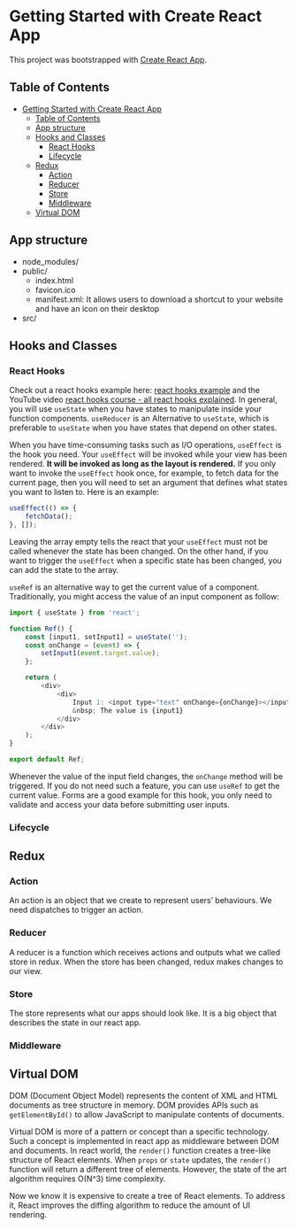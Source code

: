 # Getting Started with Create React App

This project was bootstrapped with [Create React App](https://github.com/facebook/create-react-app).

## Table of Contents

- [Getting Started with Create React App](#getting-started-with-create-react-app)
  - [Table of Contents](#table-of-contents)
  - [App structure](#app-structure)
  - [Hooks and Classes](#hooks-and-classes)
    - [React Hooks](#react-hooks)
    - [Lifecycle](#lifecycle)
  - [Redux](#redux)
    - [Action](#action)
    - [Reducer](#reducer)
    - [Store](#store)
    - [Middleware](#middleware)
  - [Virtual DOM](#virtual-dom)

## App structure

-   node_modules/
-   public/
    -   index.html
    -   favicon.ico
    -   manifest.xml: It allows users to download a shortcut to your website and have an icon on their desktop
-   src/

## Hooks and Classes

### React Hooks

Check out a react hooks example here: [react hooks example] and the YouTube video [react hooks course - all react hooks explained]. In general, you will use `useState` when you have states to manipulate inside your function components. `useReducer` is an Alternative to `useState`, which is preferable to `useState` when you have states that depend on other states.

When you have time-consuming tasks such as I/O operations, `useEffect` is the hook you need. Your `useEffect` will be invoked while your view has been rendered. **It will be invoked as long as the layout is rendered.** If you only want to invoke the `useEffect` hook once, for example, to fetch data for the current page, then you will need to set an argument that defines what states you want to listen to. Here is an example:

```JavaScript
useEffect(() => {
    fetchData();
}, []);
```

Leaving the array empty tells the react that your `useEffect` must not be called whenever the state has been changed. On the other hand, if you want to trigger the `useEffect` when a specific state has been changed, you can add the state to the array.

`useRef` is an alternative way to get the current value of a component. Traditionally, you might access the value of an input component as follow:

```JavaScript
import { useState } from 'react';

function Ref() {
    const [input1, setInput1] = useState('');
    const onChange = (event) => {
        setInput1(event.target.value);
    };

    return (
        <div>
            <div>
                Input 1: <input type="text" onChange={onChange}></input>
                &nbsp; The value is {input1}
            </div>
        </div>
    );
}

export default Ref;

```

Whenever the value of the input field changes, the `onChange` method will be triggered. If you do not need such a feature, you can use `useRef` to get the current value. Forms are a good example for this hook, you only need to validate and access your data before submitting user inputs.

### Lifecycle

## Redux

### Action

An action is an object that we create to represent users’ behaviours. We need dispatches to trigger an action.

### Reducer

A reducer is a function which receives actions and outputs what we called store in redux. When the store has been changed, redux makes changes to our view.

### Store

The store represents what our apps should look like. It is a big object that describes the state in our react app.

### Middleware

## Virtual DOM

DOM (Document Object Model) represents the content of XML and HTML documents as tree structure in memory. DOM provides APIs such as `getElementById()` to allow JavaScript to manipulate contents of documents.

Virtual DOM is more of a pattern or concept than a specific technology. Such a concept is implemented in react app as middleware between DOM and documents. In react world, the `render()` function creates a tree-like structure of React elements. When `props` or `state` updates, the `render()` function will return a different tree of elements. However, the state of the art algorithm requires O(N^3) time complexity.

Now we know it is expensive to create a tree of React elements. To address it, React improves the diffing algorithm to reduce the amount of UI rendering.

[react hooks example]: ./hooks/
[react hooks course - all react hooks explained]: https://www.youtube.com/watch?v=LlvBzyy-558
